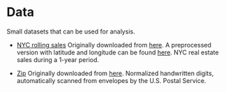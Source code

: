 # Data

Small datasets that can be used for analysis.

* [NYC rolling sales](./nyc-rolling-sales.csv)
Originally downloaded from [here](https://www.kaggle.com/new-york-city/nyc-property-sales). A preprocessed version with latitude and longitude can be found [here](https://github.com/mariobecerra/nyc-rolling-sales). NYC real estate sales during a 1-year period.

* [Zip](./zip)
Originally downloaded from [here](https://web.stanford.edu/~hastie/ElemStatLearn/datasets/). Normalized handwritten digits, automatically scanned from envelopes by the U.S. Postal Service.


